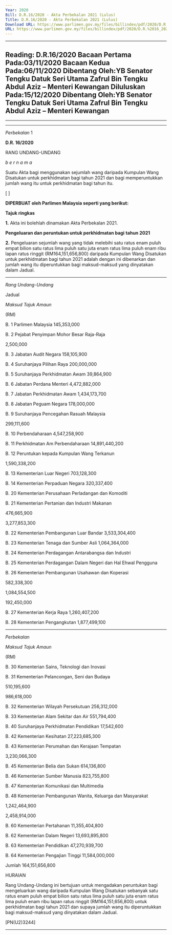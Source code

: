 ```yaml
---
Year: 2020
Bill: D.R.16/2020 - Akta Perbekalan 2021 (Lulus)
Title: D.R.16/2020 - Akta Perbekalan 2021 (Lulus)
Download URL: https://www.parlimen.gov.my/files/billindex/pdf/2020/D.R.%2016_2020%20BM.pdf
URL: https://www.parlimen.gov.my/files/billindex/pdf/2020/D.R.%2016_2020%20BM.pdf
---
```

---
Reading:
D.R.16/2020
Bacaan Pertama Pada:03/11/2020
Bacaan Kedua Pada:06/11/2020
Dibentang Oleh:YB Senator Tengku Datuk Seri Utama Zafrul Bin Tengku Abdul Aziz – Menteri Kewangan
Diluluskan Pada:15/12/2020
Dibentang Oleh:YB Senator Tengku Datuk Seri Utama Zafrul Bin Tengku Abdul Aziz – Menteri Kewangan
---

-----

-----

_Perbekalan_ 1

**D.R. 16/2020**

RANG UNDANG-UNDANG

_b e r n a m a_

Suatu Akta bagi menggunakan sejumlah wang daripada
Kumpulan Wang Disatukan untuk perkhidmatan bagi tahun 2021
dan bagi memperuntukkan jumlah wang itu untuk perkhidmatan
bagi tahun itu.

[ ]

**DIPERBUAT oleh Parlimen Malaysia seperti yang berikut:**

**Tajuk ringkas**

**1.** Akta ini bolehlah dinamakan Akta Perbekalan 2021.

**Pengeluaran dan peruntukan untuk perkhidmatan bagi**
**tahun 2021**

**2.** Pengeluaran sejumlah wang yang tidak melebihi satu ratus
enam puluh empat bilion satu ratus lima puluh satu juta enam ratus
lima puluh enam ribu lapan ratus ringgit (RM164,151,656,800)
daripada Kumpulan Wang Disatukan untuk perkhidmatan bagi
tahun 2021 adalah dengan ini dibenarkan dan jumlah wang itu
diperuntukkan bagi maksud-maksud yang dinyatakan dalam Jadual.


-----

_Rang Undang-Undang_

Jadual

_Maksud_ _Tajuk_ _Amaun_

(RM)

B. 1 Parlimen Malaysia 145,353,000


B. 2 Pejabat Penyimpan Mohor Besar
Raja-Raja


2,500,000


B. 3 Jabatan Audit Negara 158,105,900

B. 4 Suruhanjaya Pilihan Raya 200,000,000

B. 5 Suruhanjaya Perkhidmatan Awam 39,864,900

B. 6 Jabatan Perdana Menteri 4,472,882,000

B. 7 Jabatan Perkhidmatan Awam 1,434,173,700

B. 8 Jabatan Peguam Negara 178,000,000


B. 9 Suruhanjaya Pencegahan Rasuah
Malaysia


299,111,600


B. 10 Perbendaharaan 4,547,258,900

B. 11 Perkhidmatan Am Perbendaharaan 14,891,440,200


B. 12 Peruntukan kepada Kumpulan Wang
Terkanun


1,590,338,200


B. 13 Kementerian Luar Negeri 703,128,300

B. 14 Kementerian Perpaduan Negara 320,337,400


B. 20 Kementerian Perusahaan Perladangan
dan Komoditi

B. 21 Kementerian Pertanian dan Industri
Makanan


476,665,900

3,277,853,300


B. 22 Kementerian Pembangunan Luar Bandar 3,533,304,400

B. 23 Kementerian Tenaga dan Sumber Asli 1,064,364,000


B. 24 Kementerian Perdagangan Antarabangsa
dan Industri

B. 25 Kementerian Perdagangan Dalam Negeri
dan Hal Ehwal Pengguna

B. 26 Kementerian Pembangunan Usahawan
dan Koperasi


582,338,300

1,084,554,500

192,450,000


B. 27 Kementerian Kerja Raya 1,260,407,200

B. 28 Kementerian Pengangkutan 1,877,499,100


-----

_Perbekalan_

_Maksud_ _Tajuk_ _Amaun_

(RM)


B. 30 Kementerian Sains, Teknologi dan
Inovasi

B. 31 Kementerian Pelancongan, Seni dan
Budaya


510,195,600

986,618,000


B. 32 Kementerian Wilayah Persekutuan 256,312,000

B. 33 Kementerian Alam Sekitar dan Air 551,794,400

B. 40 Suruhanjaya Perkhidmatan Pendidikan 17,542,600

B. 42 Kementerian Kesihatan 27,223,685,300


B. 43 Kementerian Perumahan dan Kerajaan
Tempatan


3,230,066,300


B. 45 Kementerian Belia dan Sukan 614,136,800

B. 46 Kementerian Sumber Manusia 823,755,800


B. 47 Kementerian Komunikasi dan
Multimedia

B. 48 Kementerian Pembangunan Wanita,
Keluarga dan Masyarakat


1,242,464,900

2,458,914,000


B. 60 Kementerian Pertahanan 11,355,404,800

B. 62 Kementerian Dalam Negeri 13,693,895,800

B. 63 Kementerian Pendidikan 47,270,939,700

B. 64 Kementerian Pengajian Tinggi 11,584,000,000

Jumlah 164,151,656,800

HURAIAN

Rang Undang-Undang ini bertujuan untuk mengadakan peruntukan bagi
mengeluarkan wang daripada Kumpulan Wang Disatukan sebanyak satu ratus
enam puluh empat bilion satu ratus lima puluh satu juta enam ratus lima puluh
enam ribu lapan ratus ringgit (RM164,151,656,800) untuk perkhidmatan bagi
tahun 2021 dan supaya jumlah wang itu diperuntukkan bagi maksud-maksud
yang dinyatakan dalam Jadual.

[PN(U2)3244]


-----

